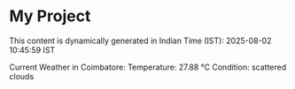 # My Project

This content is dynamically generated in Indian Time (IST): 2025-08-02 10:45:59 IST


Current Weather in Coimbatore:
Temperature: 27.88 °C
Condition: scattered clouds
